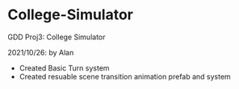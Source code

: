 # College-Simulator
 GDD Proj3: College Simulator

2021/10/26: by Alan
- Created Basic Turn system
- Created resuable scene transition animation prefab and system